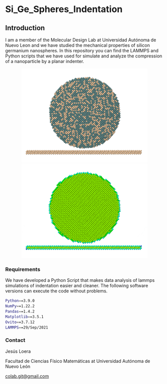# Si_Ge_Spheres_Indentation

## Introduction

I am a member of the Molecular Design Lab at Universidad Autónoma de Nuevo Leon and we have studied the mechanical properties of silicon germanium nanospheres. In this repository you can find the LAMMPS and Python scripts that we have used for simulate and analyze the compression of a nanoparticle by a planar indenter.


<div align='center'>
    <img src="animations\IndentationAlloys\Z100-40si-60ge.gif" width="400" height="300">
</div>

<div align='center'>
    <img src="animations\CNAAlloys\Z100-20si-80ge.gif" width="400" height="300">
</div>


### Requirements

We have developed a Python Script that makes data analysis of lammps simulations of indentation easier and cleaner. The following software versions can execute the code without problems.

```bash
Python==3.9.0
NumPy==1.22.2
Pandas==1.4.2
Matplotlib==3.5.1
Ovito==3.7.12
LAMMPS==29/Sep/2021
```


### Contact

Jesús Loera

Facultad de Ciencias Físico Matemáticas at Universidad Autónoma de Nuevo León

colab.git@gmail.com